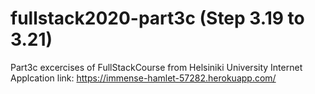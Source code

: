 # fullstack2020-part3c (Step 3.19 to 3.21)
Part3c excercises of FullStackCourse from Helsiniki University
Internet Applcation link: https://immense-hamlet-57282.herokuapp.com/

